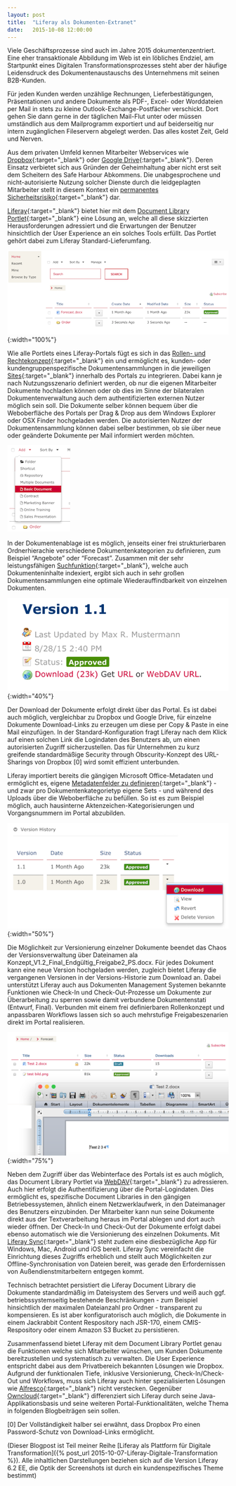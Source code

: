 ```yaml
---
layout: post
title:  "Liferay als Dokumenten-Extranet"
date:   2015-10-08 12:00:00
---
```


Viele Geschäftsprozesse sind auch im Jahre 2015 dokumentenzentriert. Eine eher transaktionale Abbildung im Web ist ein löbliches Endziel, am Startpunkt eines Digitalen Transformationsprozesses steht aber der häufige Leidensdruck des Dokumentenaustauschs des Unternehmens mit seinen B2B-Kunden. 

Für jeden Kunden werden unzählige Rechnungen, Lieferbestätigungen, Präsentationen und andere Dokumente als PDF-, Excel- oder Worddateien per Mail in stets zu kleine Outlook-Exchange-Postfächer verschickt. Dort gehen Sie dann gerne in der täglichen Mail-Flut unter oder müssen umständlich aus dem Mailprogramm exportiert und auf beiderseitig nur intern zugänglichen Fileservern abgelegt werden. Das alles kostet Zeit, Geld und Nerven.

Aus dem privaten Umfeld kennen Mitarbeiter Webservices wie [Dropbox](https://www.dropbox.com){:target="_blank"} oder [Google Drive](https://drive.google.com){:target="_blank"}. Deren Einsatz verbietet sich aus Gründen der Geheimhaltung aber nicht erst seit dem Scheitern des Safe Harbour Abkommens. Die unabgesprochene und nicht-autorisierte Nutzung solcher Dienste durch die leidgeplagten Mitarbeiter stellt in diesem Kontext ein [permanentes Sicherheitsrisiko](http://www.e-recht24.de/artikel/blog-foren-web20/7115-rechtssicher-in-der-cloud-ihre-daten-bei-dropbox-icloud-google-drivea-co.html){:target="_blank"} dar.

[Liferay](https://www.liferay.com){:target="_blank"} bietet hier mit dem [Document Library Portlet](https://www.liferay.com/de/documentation/liferay-portal/6.2/user-guide/-/ai/getting-started-with-the-documents-and-media-port-12){:target="_blank"} eine Lösung an, welche all diese skizzierten Herausforderungen adressiert und die Erwartungen der Benutzer hinsichtlich der User Experience an ein solches Tools erfüllt. Das Portlet gehört dabei zum Liferay Standard-Lieferumfang.

![Liferay Document Library Portlet](/images/blog/doc_lib1.png){:width="100%"}


Wie alle Portlets eines Liferay-Portals fügt es sich in das [Rollen- und Rechtekonzept](https://www.liferay.com/de/documentation/liferay-portal/6.2/user-guide/-/ai/roles-and-permissions-liferay-portal-6-2-user-guide-16-en){:target="_blank"} ein und ermöglicht es, kunden- oder kundengruppenspezifische Dokumentensammlungen in die jeweiligen [Sites](https://www.liferay.com/de/documentation/liferay-portal/6.2/user-guide/-/ai/leveraging-liferays-multi-site-capabili-liferay-portal-6-2-user-guide-02-en){:target="_blank"} innerhalb des Portals zu integrieren. Dabei kann je nach Nutzungsszenario definiert werden, ob nur die eigenen Mitarbeiter Dokumente hochladen können oder ob dies im Sinne der bilateralen Dokumentenverwaltung auch dem authentifizierten externen Nutzer möglich sein soll. Die Dokumente selber können bequem über die Weboberfläche des Portals per Drag & Drop aus dem Windows Explorer oder OSX Finder hochgeladen werden. Die autorisierten Nutzer der Dokumentensammlung können dabei selber bestimmen, ob sie über neue oder geänderte Dokumente per Mail informiert werden möchten.

![Liferay Document Library Portlet Document Categories](/images/blog/doc_lib2.png)

In der Dokumentenablage ist es möglich, jenseits einer frei strukturierbaren Ordnerhierachie verschiedene Dokumentenkategorien zu definieren, zum Beispiel “Angebote” oder “Forecast”. Zusammen mit der sehr leistungsfähigen [Suchfunktion](https://www.liferay.com/de/documentation/liferay-portal/6.2/user-guide/-/ai/searching-for-content-in-liferay-liferay-portal-6-2-user-guide-06--3){:target="_blank"}, welche auch Dokumenteninhalte indexiert, ergibt sich auch in sehr großen Dokumentensammlungen eine optimale Wiederauffindbarkeit von einzelnen Dokumenten. 

![Liferay Document Library Portlet Document Download](/images/blog/doc_lib3.png){:width="40%"}

Der Download der Dokumente erfolgt direkt über das Portal. Es ist dabei auch möglich, vergleichbar zu Dropbox und Google Drive, für einzelne Dokumente Download-Links zu erzeugen um diese per Copy & Paste in eine Mail einzufügen. In der Standard-Konfiguration fragt Liferay nach dem Klick auf einen solchen Link die Logindaten des Benutzers ab, um einen autorisierten Zugriff sicherzustellen. Das für Unternehmen zu kurz greifende standardmäßige Security through Obscurity-Konzept des URL-Sharings von Dropbox [0] wird somit effizient unterbunden.

Liferay importiert bereits die gängigen Microsoft Office-Metadaten und ermöglicht es, eigene [Metadatenfelder zu definieren](https://www.liferay.com/de/documentation/liferay-portal/6.2/user-guide/-/ai/document-types-and-metadata-sets-liferay-portal-6-2-user-guide-05-en){:target="_blank"} - und zwar pro Dokumentenkategorietyp eigene Sets - und während des Uploads über die Weboberfläche zu befüllen. So ist es zum Beispiel möglich, auch hausinterne Aktenzeichen-Kategorisierungen und Vorgangsnummern im Portal abzubilden. 

![Liferay Document Library Portlet Document Versions](/images/blog/doc_lib4.png){:width="50%"}

Die Möglichkeit zur Versionierung einzelner Dokumente beendet das Chaos der Versionsverwaltung über Dateinamen ala Konzept_V1.2_Final_Endgültig_Freigabe2_PS.docx. Für jedes Dokument kann eine neue Version hochgeladen werden, zugleich bietet Liferay die vergangenen Versionen in der Versions-Historie zum Download an. Dabei unterstützt Liferay auch aus Dokumenten Management Systemen bekannte Funktionen wie Check-In und Check-Out-Prozesse um Dokumente zur Überarbeitung zu sperren sowie damit verbundene Dokumentenstati (Entwurf, Final). Verbunden mit einem frei definierbaren Rollenkonzept und anpassbaren Workflows lassen sich so auch mehrstufige Freigabeszenarien direkt im Portal realisieren.

![Liferay Document Library Portlet WebDAV](/images/blog/doc_lib5a.png){:width="75%"}

Neben dem Zugriff über das Webinterface des Portals ist es auch möglich, das Document Library Portlet via [WebDAV](https://www.liferay.com/de/community/wiki/-/wiki/Main/Accessing+the+Document+Library+with+WebDAV){:target="_blank"} zu adressieren. Auch hier erfolgt die Authentifizierung über die Portal-Logindaten. Dies ermöglicht es, spezifische Document Libraries in den gängigen Betriebessystemen, ähnlich einem Netzwerklaufwerk, in den Dateimanager des Benutzers einzubinden. Der Mitarbeiter kann nun seine Dokumente direkt aus der Textverarbeitung heraus im Portal ablegen und dort auch wieder öffnen. Der Check-In und Check-Out der Dokumente erfolgt dabei ebenso automatisch wie die Versionierung des einzelnen Dokuments. Mit [Liferay Sync](https://www.liferay.com/de/documentation/liferay-portal/6.2/user-guide/-/ai/liferay-sync-liferay-portal-6-2-user-guide-05-en){:target="_blank"} steht zudem eine diesbezügliche App für Windows, Mac, Android und iOS bereit. Liferay Sync vereinfacht die Einrichtung dieses Zugriffs erheblich und stellt auch Möglichkeiten zur Offline-Synchronisation von Dateien bereit, was gerade den Erfordernissen von Außendienstmitarbeitern entgegen kommt.

Technisch betrachtet persistiert die Liferay Document Library die Dokumente standardmäßig im Dateisystem des Servers und weiß auch ggf. betriebssystemseitig bestehende Beschränkungen - zum Beispiel hinsichtlich der maximalen Dateianzahl pro Ordner - transparent zu kompensieren. Es ist aber konfiguratorisch auch möglich, die Dokumente in einem Jackrabbit Content Respository nach JSR-170, einem CMIS-Respository oder einem Amazon S3 Bucket zu persistieren.

Zusammenfassend bietet Liferay mit dem Document Library Portlet genau die Funktionen welche sich Mitarbeiter wünschen, um Kunden Dokumente bereitzustellen und systematisch zu verwalten. Die User Experience entspricht dabei aus dem Privatbereich bekannten Lösungen wie Dropbox. Aufgrund der funktionalen Tiefe, inklusive Versionierung, Check-In/Check-Out und Workflows, muss sich Liferay auch hinter spezialisierten Lösungen wie [Alfresco](https://www.alfresco.com/de/products/enterprise-content-management/community){:target="_blank"} nicht verstecken. Gegenüber [Owncloud](https://owncloud.org/){:target="_blank"} differenziert sich Liferay durch seine Java-Applikationsbasis und seine weiteren Portal-Funktionalitäten, welche Thema in folgenden Blogbeiträgen sein sollen.


[0] Der Vollständigkeit halber sei erwähnt, dass Dropbox Pro einen Password-Schutz von Download-Links ermöglicht.

(Dieser Blogpost ist Teil meiner Reihe [Liferay als Plattform für Digitale Transformation]({% post_url 2015-10-07-Liferay-Digitale-Transformation %}). Alle inhaltlichen Darstellungen beziehen sich auf die Version Liferay 6.2 EE, die Optik der Screenshots ist durch ein kundenspezifisches Theme bestimmt)


